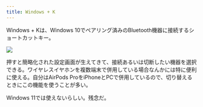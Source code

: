 ```yaml
---
title: Windows + K
---
```

Windows + Kは、Windows 10でペアリング済みのBluetooth機器に接続するショートカットキー。

![](https://lh6.googleusercontent.com/VSmTbbVu9v5pLo2SOg9QCcfS-QMbaJeekkUPtxzAufyAiiW1PcP5_H8lAO63ItzYkyt-klCgFTvyZLhk1QHaUsi6R84lG8YJ0kfjJhBmzbZTBLN4f2HyLs9TFHIO6T44xZiGWEXKOJvSJ56sHy7Bwg7siFk18fjWWT0Jazb3Xey0k1jRJ80P0Z1m)

押すと簡略化された設定画面が生えてきて、接続あるいは切断したい機器を選択できる。ワイヤレスイヤホンを複数端末で併用している場合なんかには特に便利に使える。自分はAirPods ProをiPhoneとPCで併用しているので、切り替えるときにこの機能を使うことが多い。

Windows 11では使えないらしい。残念だ。
